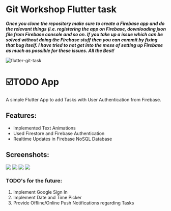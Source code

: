 # Git Workshop Flutter task

***Once you clone the repository make sure to create a Firebase app and do the relevant things (i.e. registering the app on Firebase, downloading json file from Firebase console and so on. If you take up a issue which can be solved without doing the Firebase stuff then you can commit by fixing that bug itself. I have tried to not get into the mess of setting up Firebase as much as possible for these issues.
All the Best!***

![flutter-git-task](https://socialify.git.ci/codingiitg/flutter-git-task/image?language=1&owner=1&stargazers=1&theme=Light)

# ☑️TODO App

A simple Flutter App to add Tasks with User Authentication from Firebase.

## Features:
 - Implemented Text Animations
 - Used Firestore and Firebase Authentication
 - Realtime Updates in Firebase NoSQL Database

## Screenshots:

![](./screenshots/img1.jpg)
![](./screenshots/img2.jpg)
![](./screenshots/img3.jpg)
![](./screenshots/img4.jpg)

### TODO's for the future:
1. Implement Google Sign In
2. Implement Date and Time Picker
3. Provide Offline/Online Push Notifications regarding Tasks 


